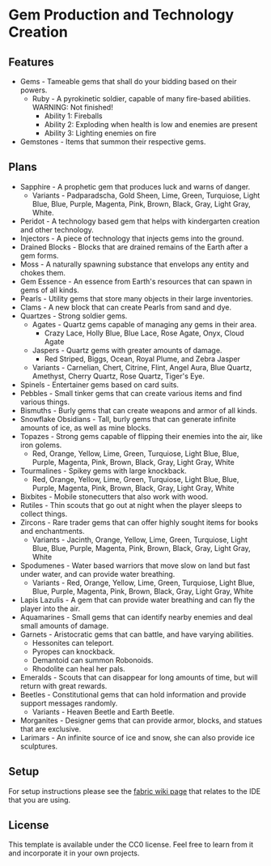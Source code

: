 # Gem Production and Technology Creation

## Features
* Gems - Tameable gems that shall do your bidding based on their powers.
    * Ruby - A pyrokinetic soldier, capable of many fire-based abilities. WARNING: Not finished!
         * Ability 1: Fireballs
         * Ability 2: Exploding when health is low and enemies are present
         * Ability 3: Lighting enemies on fire
* Gemstones - Items that summon their respective gems. 

## Plans
* Sapphire - A prophetic gem that produces luck and warns of danger.
    * Variants - Padparadscha, Gold Sheen, Lime, Green, Turquiose, Light Blue, Blue, Purple, Magenta, Pink, Brown, Black, Gray, Light Gray, White.
* Peridot - A technology based gem that helps with kindergarten creation and other technology.
* Injectors - A piece of technology that injects gems into the ground.
* Drained Blocks - Blocks that are drained remains of the Earth after a gem forms.
* Moss - A naturally spawning substance that envelops any entity and chokes them.
* Gem Essence - An essence from Earth's resources that can spawn in gems of all kinds.
* Pearls - Utility gems that store many objects in their large inventories.
* Clams - A new block that can create Pearls from sand and dye.
* Quartzes - Strong soldier gems.
    * Agates - Quartz gems capable of managing any gems in their area.
        * Crazy Lace, Holly Blue, Blue Lace, Rose Agate, Onyx, Cloud Agate
    * Jaspers - Quartz gems with greater amounts of damage.
        * Red Striped, Biggs, Ocean, Royal Plume, and Zebra Jasper
    * Variants - Carnelian, Chert, Citrine, Flint, Angel Aura, Blue Quartz, Amethyst, Cherry Quartz, Rose Quartz, Tiger's Eye.
* Spinels - Entertainer gems based on card suits.
* Pebbles - Small tinker gems that can create various items and find various things.
* Bismuths - Burly gems that can create weapons and armor of all kinds.
* Snowflake Obsidians - Tall, burly gems that can generate infinite amounts of ice, as well as mine blocks.
* Topazes - Strong gems capable of flipping their enemies into the air, like iron golems.
    * Red, Orange, Yellow, Lime, Green, Turquiose, Light Blue, Blue, Purple, Magenta, Pink, Brown, Black, Gray, Light Gray, White 
* Tourmalines - Spikey gems with large knockback.
    * Red, Orange, Yellow, Lime, Green, Turquiose, Light Blue, Blue, Purple, Magenta, Pink, Brown, Black, Gray, Light Gray, White 
* Bixbites - Mobile stonecutters that also work with wood.
* Rutiles - Thin scouts that go out at night when the player sleeps to collect things.
* Zircons - Rare trader gems that can offer highly sought items for books and enchantments.
    * Variants - Jacinth, Orange, Yellow, Lime, Green, Turquiose, Light Blue, Blue, Purple, Magenta, Pink, Brown, Black, Gray, Light Gray, White 
* Spodumenes - Water based warriors that move slow on land but fast under water, and can provide water breathing.
    * Variants - Red, Orange, Yellow, Lime, Green, Turquiose, Light Blue, Blue, Purple, Magenta, Pink, Brown, Black, Gray, Light Gray, White 
* Lapis Lazulis - A gem that can provide water breathing and can fly the player into the air.
* Aquamarines - Small gems that can identify nearby enemies and deal small amounts of damage.
* Garnets - Aristocratic gems that can battle, and have varying abilities.
    * Hessonites can teleport.
    * Pyropes can knockback.
    * Demantoid can summon Robonoids.
    * Rhodolite can heal her pals.
* Emeralds - Scouts that can disappear for long amounts of time, but will return with great rewards.
* Beetles - Constitutional gems that can hold information and provide support messages randomly.
    * Variants - Heaven Beetle and Earth Beetle.
* Morganites - Designer gems that can provide armor, blocks, and statues that are exclusive.
* Larimars - An infinite source of ice and snow, she can also provide ice sculptures.

## Setup

For setup instructions please see the [fabric wiki page](https://fabricmc.net/wiki/tutorial:setup) that relates to the IDE that you are using.

## License

This template is available under the CC0 license. Feel free to learn from it and incorporate it in your own projects.
